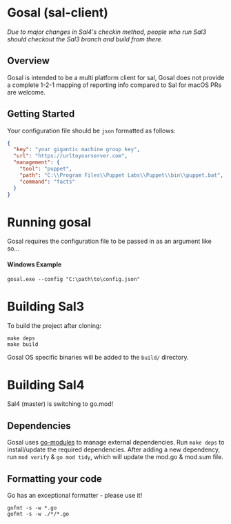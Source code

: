 # Gosal (sal-client)

_Due to major changes in Sal4's checkin method, people who run Sal3 should checkout the Sal3 branch and build from there._

## Overview

Gosal is intended to be a multi platform client for sal, Gosal does not provide a complete 1-2-1 mapping of reporting info compared to Sal for macOS PRs are welcome.

## Getting Started

Your configuration file should be `json` formatted as follows:

```json
{
  "key": "your gigantic machine group key",
  "url": "https://urltoyourserver.com",
  "management": {
    "tool": "puppet",
    "path": "C:\\Program Files\\Puppet Labs\\Puppet\\bin\\puppet.bat",
    "command": "facts"
  }
}
```

# Running gosal

Gosal requires the configuration file to be passed in as an argument like so...

#### Windows Example

`gosal.exe --config "C:\path\to\config.json"`

# Building Sal3

To build the project after cloning:

```
make deps
make build
```

Gosal OS specific binaries will be added to the `build/` directory.

# Building Sal4

Sal4 (master) is switching to go.mod!

## Dependencies

Gosal uses [go-modules](https://blog.golang.org/using-go-modules) to manage external dependencies. Run `make deps` to install/update the required dependencies.
After adding a new dependency, run `mod verify` & `go mod tidy`, which will update the mod.go & mod.sum file.

## Formatting your code

Go has an exceptional formatter - please use it!

```
gofmt -s -w *.go
gofmt -s -w ./*/*.go
```
